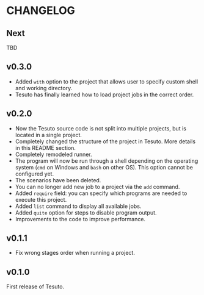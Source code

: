# CHANGELOG

## Next

TBD

## v0.3.0

- Added `with` option to the project that allows user to specify custom shell and working directory.
- Tesuto has finally learned how to load project jobs in the correct order.

## v0.2.0

- Now the Tesuto source code is not split into multiple projects, but is located in a single project.
- Completely changed the structure of the project in Tesuto. More details in this README section.
- Completely remodeled runner.
- The program will now be run through a shell depending on the operating system (`cmd` on Windows and `bash` on other OS). This option cannot be configured yet.
- The scenarios have been deleted.
- You can no longer add new job to a project via the `add` command.
- Added `require` field: you can specify which programs are needed to execute this project.
- Added `list` command to display all available jobs.
- Added `quite` option for steps to disable program output.
- Improvements to the code to improve performance.

## v0.1.1

- Fix wrong stages order when running a project.

## v0.1.0

First release of Tesuto.
